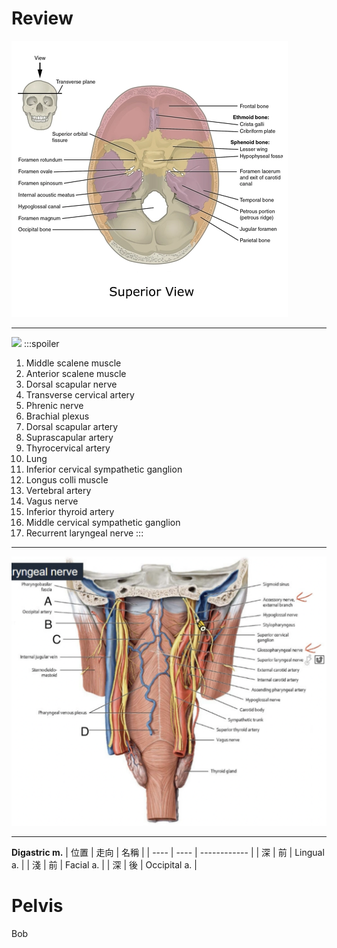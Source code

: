 # Review
![](paste_src/2022-10-03-19-35-04.png)
***

![](https://i.imgur.com/1rmMsXx.png)
:::spoiler
1. Middle scalene muscle
2. Anterior scalene muscle 
3. Dorsal scapular nerve
4. Transverse cervical artery
5. Phrenic nerve
6. Brachial plexus
7. Dorsal scapular artery
8. Suprascapular artery
9. Thyrocervical artery
10. Lung
11. Inferior cervical sympathetic ganglion
12. Longus colli muscle
13. Vertebral artery
14. Vagus nerve
15. Inferior thyroid artery
16. Middle cervical sympathetic ganglion
17. Recurrent laryngeal nerve 
:::

***

![](paste_src/2022-10-02-20-45-12.png)
***

**Digastric m.**
| 位置 | 走向 | 名稱         |
| ---- | ---- | ------------ |
| 深   | 前   | Lingual a.   |
| 淺   | 前   | Facial a.    |
| 深   | 後   | Occipital a. |

# Pelvis
Bob